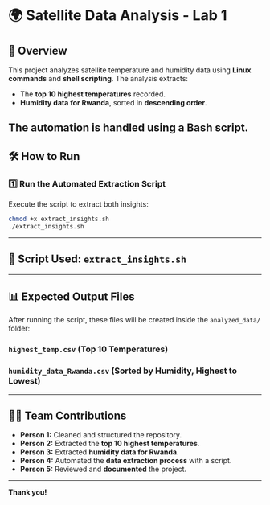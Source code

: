 
# 🌍 Satellite Data Analysis - Lab 1

## 📌 Overview
This project analyzes satellite temperature and humidity data using **Linux commands** and **shell scripting**. The analysis extracts:
- The **top 10 highest temperatures** recorded.
- **Humidity data for Rwanda**, sorted in **descending order**.

The automation is handled using a **Bash script**.
---

## 🛠 How to Run

### **1️⃣ Run the Automated Extraction Script**
Execute the script to extract both insights:
```sh
chmod +x extract_insights.sh
./extract_insights.sh
```
---

## 📜 Script Used: `extract_insights.sh`

---

## 📊 Expected Output Files
After running the script, these files will be created inside the `analyzed_data/` folder:

### **`highest_temp.csv` (Top 10 Temperatures)**
### **`humidity_data_Rwanda.csv` (Sorted by Humidity, Highest to Lowest)**

---

## 👨‍💻 Team Contributions
- **Person 1:** Cleaned and structured the repository.
- **Person 2:** Extracted the **top 10 highest temperatures**.
- **Person 3:** Extracted **humidity data for Rwanda**.
- **Person 4:** Automated the **data extraction process** with a script.
- **Person 5:** Reviewed and **documented** the project.
  
---

**Thank you!**
